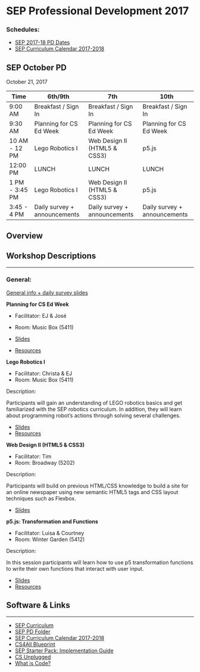 # SEP Professional Development 2017

### Schedules:
* [SEP 2017-18 PD Dates](https://drive.google.com/open?id=0B3omYkYPfQ0yWXpHRlNla2NMM1U)
* [SEP Curriculum Calendar 2017-2018](https://drive.google.com/open?id=1tnvlHdIT_-7ACauHstNih9gdVIMJRoN4MNj_qMnnzM4)

## SEP October PD
October 21, 2017

| Time | 6th/9th | 7th | 10th
| -----|-------| ------- | --------| 
| 9:00 AM |Breakfast / Sign In|Breakfast / Sign In|Breakfast / Sign In
| 9:30 AM |Planning for CS Ed Week|Planning for CS Ed Week|Planning for CS Ed Week
10 AM - 12 PM | Lego Robotics I | Web Design II (HTML5 & CSS3) | p5.js
12:00 PM |LUNCH|LUNCH|LUNCH
1 PM - 3:45 PM | Lego Robotics I | Web Design II (HTML5 & CSS3) | p5.js
3:45 - 4 PM | Daily survey + announcements|Daily survey + announcements|Daily survey + announcements

## Overview

## Workshop Descriptions
***
###  General:
[General info + daily survey slides](https://docs.google.com/a/strongschools.nyc/presentation/d/1oLfj8xWfP1kKo0Fkljlc7ySFF-IKdWCStgXydYHWeVI/edit?usp=sharing)

**Planning for CS Ed Week**
* Facilitator: EJ & José
* Room: Music Box (5411)

* [Slides](https://drive.google.com/open?id=1f-9sMl1JY6K_1wJyz1JvqmHH-UOP8DV8)
* [Resources](https://drive.google.com/open?id=1Yl2bYxJgzj4MOzDl1a41N1tBxawrsv-N)

**Lego Robotics I**
* Facilitator: Christa & EJ
* Room: Music Box (5411)

Description:

Participants will gain an understanding of  LEGO robotics basics and get familiarized with the SEP robotics curriculum. In addition, they will learn about programming robot’s actions through solving several challenges.

* [Slides](https://drive.google.com/open?id=1Ytx_gWT4A7SsEDAr9PD1shkc9UZ7oXDV)
* [Resources](https://drive.google.com/open?id=1Yl2bYxJgzj4MOzDl1a41N1tBxawrsv-N)

**Web Design II (HTML5 & CSS3)**
* Facilitator: Tim
* Room: Broadway (5202)

Description:

Participants will build on previous HTML/CSS knowledge to build a site for an online newspaper using new semantic HTML5 tags and CSS layout techniques such as Flexbox.

* [Slides](https://docs.google.com/presentation/d/1VraSeWgazs-y8Fvyh6CHHq9SVEgrEfMIUbKY1tkO-sw/edit?usp=sharing)

**p5.js: Transformation and Functions**
* Facilitator: Luisa & Courtney
* Room: Winter Garden (5412)

Description:

In this session participants will learn how to use p5 transformation functions to write their own functions that interact with user input.

* [Slides](https://docs.google.com/presentation/d/1CYUr1sr3vnsONTGNU7z6HVjFWFloXOkXUkaTjKIck5M/edit?usp=sharing)
* [Resources](https://drive.google.com/open?id=1HPjZPrP9FsoaWfFkGOKjlrO3O5cHThC5)

## <a name="links">Software & Links</a>
***

*   [SEP Curriculum](https://drive.google.com/open?id=0B8D2ft9M8qQCamQwZGpJMEU2TEk)
* [SEP PD Folder](https://drive.google.com/open?id=0B8D2ft9M8qQCYXY2V3VndWNob0E)
*   [SEP Curriculum Calendar 2017-2018](https://drive.google.com/open?id=1tnvlHdIT_-7ACauHstNih9gdVIMJRoN4MNj_qMnnzM4)
*   [CS4All Blueprint](http://blueprint.cs4all.nyc/)
*   [SEP Starter Pack: Implementation Guide](https://drive.google.com/a/strongschools.nyc/file/d/0B1tN9SuyE6fxOHJOZkxsYURPRHc/view)
*   [CS Unplugged](http://csunplugged.org/)
*   [What is Code?](https://www.bloomberg.com/graphics/2015-paul-ford-what-is-code/)
